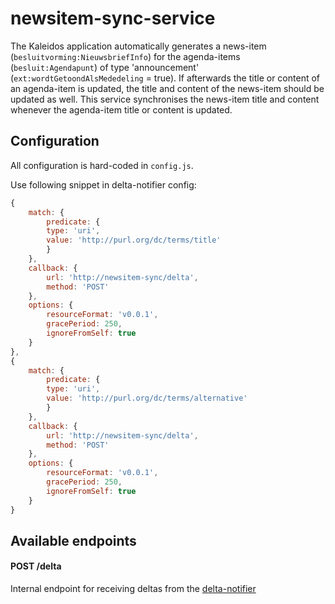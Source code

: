 # newsitem-sync-service

The Kaleidos application automatically generates a news-item (`besluitvorming:NieuwsbriefInfo`) for the agenda-items (`besluit:Agendapunt`) of type 'announcement' (`ext:wordtGetoondAlsMededeling` = true).
If afterwards the title or content of an agenda-item is updated, the title and content of the news-item should be updated as well.
This service synchronises the news-item title and content whenever the agenda-item title or content is updated.

## Configuration
All configuration is hard-coded in `config.js`.

Use following snippet in delta-notifier config:
```js
{
    match: {
        predicate: {
        type: 'uri',
        value: 'http://purl.org/dc/terms/title'
        }
    },
    callback: {
        url: 'http://newsitem-sync/delta',
        method: 'POST'
    },
    options: {
        resourceFormat: 'v0.0.1',
        gracePeriod: 250,
        ignoreFromSelf: true
    }
},
{
    match: {
        predicate: {
        type: 'uri',
        value: 'http://purl.org/dc/terms/alternative'
        }
    },
    callback: {
        url: 'http://newsitem-sync/delta',
        method: 'POST'
    },
    options: {
        resourceFormat: 'v0.0.1',
        gracePeriod: 250,
        ignoreFromSelf: true
    }
}
```

## Available endpoints

#### POST /delta

Internal endpoint for receiving deltas from the [delta-notifier](https://github.com/mu-semtech/delta-notifier)